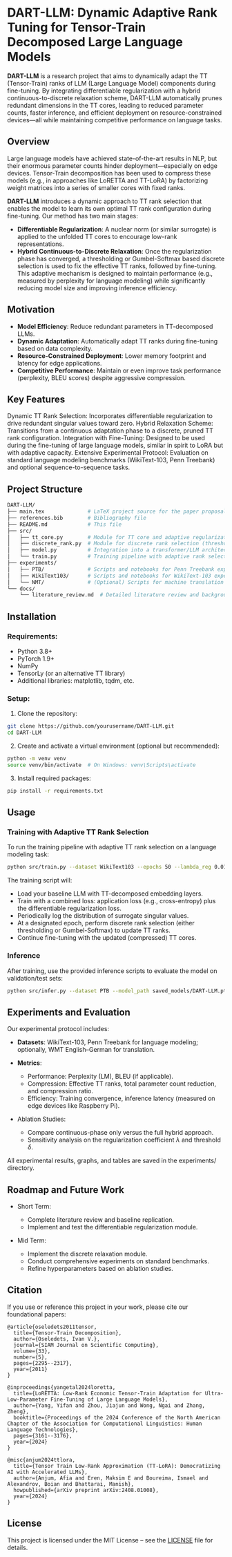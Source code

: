 # DART-LLM: Dynamic Adaptive Rank Tuning for Tensor-Train Decomposed Large Language Models

**DART-LLM** is a research project that aims to dynamically adapt the TT (Tensor-Train) ranks of LLM (Large Language Model) components during fine-tuning. By integrating differentiable regularization with a hybrid continuous-to-discrete relaxation scheme, DART-LLM automatically prunes redundant dimensions in the TT cores, leading to reduced parameter counts, faster inference, and efficient deployment on resource-constrained devices—all while maintaining competitive performance on language tasks.

## Overview
Large language models have achieved state-of-the-art results in NLP, but their enormous parameter counts hinder deployment—especially on edge devices. Tensor-Train decomposition has been used to compress these models (e.g., in approaches like LoRETTA and TT-LoRA) by factorizing weight matrices into a series of smaller cores with fixed ranks.

**DART-LLM** introduces a dynamic approach to TT rank selection that enables the model to learn its own optimal TT rank configuration during fine-tuning. Our method has two main stages:

- **Differentiable Regularization**: A nuclear norm (or similar surrogate) is applied to the unfolded TT cores to encourage low-rank representations.
- **Hybrid Continuous-to-Discrete Relaxation**: Once the regularization phase has converged, a thresholding or Gumbel-Softmax based discrete selection is used to fix the effective TT ranks, followed by fine-tuning.
This adaptive mechanism is designed to maintain performance (e.g., measured by perplexity for language modeling) while significantly reducing model size and improving inference efficiency.

## Motivation
- **Model Efficiency**: Reduce redundant parameters in TT-decomposed LLMs.
- **Dynamic Adaptation**: Automatically adapt TT ranks during fine-tuning based on data complexity.
- **Resource-Constrained Deployment**: Lower memory footprint and latency for edge applications.
- **Competitive Performance**: Maintain or even improve task performance (perplexity, BLEU scores) despite aggressive compression.

## Key Features
Dynamic TT Rank Selection: Incorporates differentiable regularization to drive redundant singular values toward zero.
Hybrid Relaxation Scheme: Transitions from a continuous adaptation phase to a discrete, pruned TT rank configuration.
Integration with Fine-Tuning: Designed to be used during the fine-tuning of large language models, similar in spirit to LoRA but with adaptive capacity.
Extensive Experimental Protocol: Evaluation on standard language modeling benchmarks (WikiText-103, Penn Treebank) and optional sequence-to-sequence tasks.

## Project Structure

```bash
DART-LLM/
├── main.tex              # LaTeX project source for the paper proposal
├── references.bib        # Bibliography file
├── README.md             # This file
├── src/
│   ├── tt_core.py        # Module for TT core and adaptive regularization
│   ├── discrete_rank.py  # Module for discrete rank selection (thresholding/Gumbel-Softmax)
│   ├── model.py          # Integration into a transformer/LLM architecture
│   └── train.py          # Training pipeline with adaptive rank selection
├── experiments/
│   ├── PTB/              # Scripts and notebooks for Penn Treebank experiments
│   ├── WikiText103/      # Scripts and notebooks for WikiText-103 experiments
│   └── NMT/              # (Optional) Scripts for machine translation experiments
└── docs/
    └── literature_review.md  # Detailed literature review and background notes
```

## Installation

### Requirements:

- Python 3.8+
- PyTorch 1.9+
- NumPy
- TensorLy (or an alternative TT library)
- Additional libraries: matplotlib, tqdm, etc.

### Setup:

1. Clone the repository:

```bash
git clone https://github.com/yourusername/DART-LLM.git
cd DART-LLM
```

2. Create and activate a virtual environment (optional but recommended):

```bash
python -m venv venv
source venv/bin/activate  # On Windows: venv\Scripts\activate
```

3. Install required packages:

```bash
pip install -r requirements.txt
```

## Usage

### Training with Adaptive TT Rank Selection
To run the training pipeline with adaptive TT rank selection on a language modeling task:

```bash
python src/train.py --dataset WikiText103 --epochs 50 --lambda_reg 0.01 --threshold 0.1
```

The training script will:

- Load your baseline LLM with TT-decomposed embedding layers.
- Train with a combined loss: application loss (e.g., cross-entropy) plus the differentiable regularization loss.
- Periodically log the distribution of surrogate singular values.
- At a designated epoch, perform discrete rank selection (either thresholding or Gumbel-Softmax) to update TT ranks.
- Continue fine-tuning with the updated (compressed) TT cores.

### Inference
After training, use the provided inference scripts to evaluate the model on validation/test sets:

```bash
python src/infer.py --dataset PTB --model_path saved_models/DART-LLM.pth
```

## Experiments and Evaluation
Our experimental protocol includes:

- **Datasets**: WikiText-103, Penn Treebank for language modeling; optionally, WMT English–German for translation.

- **Metrics**:

    - Performance: Perplexity (LM), BLEU (if applicable).
    - Compression: Effective TT ranks, total parameter count reduction, and compression ratio.
    - Efficiency: Training convergence, inference latency (measured on edge devices like Raspberry Pi).

- Ablation Studies:

    - Compare continuous-phase only versus the full hybrid approach.
    - Sensitivity analysis on the regularization coefficient $\lambda$ and threshold $\delta$.

All experimental results, graphs, and tables are saved in the experiments/ directory.

## Roadmap and Future Work

- Short Term:
    - Complete literature review and baseline replication.
    - Implement and test the differentiable regularization module.

- Mid Term:
    - Implement the discrete relaxation module.
    - Conduct comprehensive experiments on standard benchmarks.
    - Refine hyperparameters based on ablation studies.


## Citation
If you use or reference this project in your work, please cite our foundational papers:

```
@article{oseledets2011tensor,
  title={Tensor-Train Decomposition},
  author={Oseledets, Ivan V.},
  journal={SIAM Journal on Scientific Computing},
  volume={33},
  number={5},
  pages={2295--2317},
  year={2011}
}

@inproceedings{yangetal2024loretta,
  title={LoRETTA: Low-Rank Economic Tensor-Train Adaptation for Ultra-Low-Parameter Fine-Tuning of Large Language Models},
  author={Yang, Yifan and Zhou, Jiajun and Wong, Ngai and Zhang, Zheng},
  booktitle={Proceedings of the 2024 Conference of the North American Chapter of the Association for Computational Linguistics: Human Language Technologies},
  pages={3161--3176},
  year={2024}
}

@misc{anjum2024ttlora,
  title={Tensor Train Low-Rank Approximation (TT-LoRA): Democratizing AI with Accelerated LLMs},
  author={Anjum, Afia and Eren, Maksim E and Boureima, Ismael and Alexandrov, Boian and Bhattarai, Manish},
  howpublished={arXiv preprint arXiv:2408.01008},
  year={2024}
}
```

## License
This project is licensed under the MIT License – see the [LICENSE](./LICENSE) file for details.


